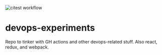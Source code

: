 ![citest workflow](https://github.com/gaufqwi/devops-experiments/actions/workflows/citest.yml/badge.svg)

# devops-experiments
Repo to tinker with GH actions and other devops-related stuff. Also react, redux, and webpack.
